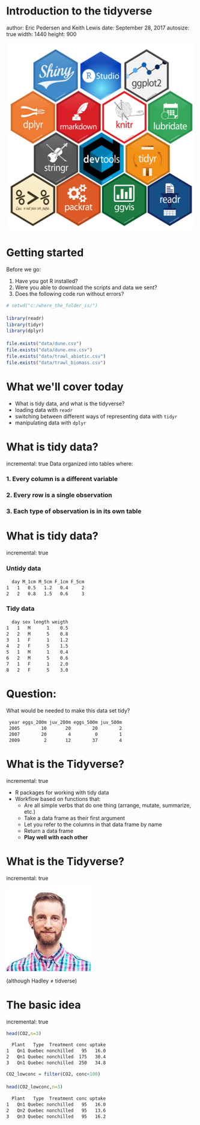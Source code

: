 Introduction  to the tidyverse
========================================================
author: Eric Pedersen and Keith Lewis
date: September 28, 2017
autosize: true
width: 1440
height: 900
<div align="center">
<img src="tidyverse_hex.jpeg" width=500 height=500>
</div>


Getting started 
========================================================

Before we go:

1. Have you got R installed? 
2. Were you able to download the scripts and data we sent?
3. Does the following code run without errors? 


```r
# setwd("c:/where_the_folder_is/")

library(readr)
library(tidyr)
library(dplyr)

file.exists("data/dune.csv")
file.exists("data/dune.env.csv")
file.exists("data/trawl_abiotic.csv")
file.exists("data/trawl_biomass.csv")
```

What we'll cover today
========================================================

- What is tidy data, and what is the tidyverse?
- loading data with `readr`
- switching between different ways of representing data with `tidyr`
- manipulating data with `dplyr`

What is tidy data? 
========================================================
incremental: true
Data organized into tables where:


### 1. Every column is a different variable

### 2. Every row is a single observation

### 3. Each type of observation is in its own table


What is tidy data? 
========================================================
incremental: true
### Untidy data

```
  day M_1cm M_5cm F_1cm F_5cm
1   1   0.5   1.2   0.4     2
2   2   0.8   1.5   0.6     3
```


### Tidy data

```
  day sex length weigth
1   1   M      1    0.5
2   2   M      5    0.8
3   1   F      1    1.2
4   2   F      5    1.5
5   1   M      1    0.4
6   2   M      5    0.6
7   1   F      1    2.0
8   2   F      5    3.0
```


Question:
==============================================

What would be needed to make this data set tidy?


```
 year eggs_200m juv_200m eggs_500m juv_500m
 2005        10       20        20        2
 2007        20        4         0        1
 2009         2       12        37        4
```


What is the Tidyverse?
========================================================
incremental: true 

* R packages for working with tidy data
* Workflow based on functions that:
  * Are all simple verbs that do one thing (arrange, mutate, summarize, etc.)
  * Take a data frame as their first argument
  * Let you refer to the columns in that data frame by name
  * Return a data frame
  * **Play well with each other**



What is the Tidyverse?
========================================================
incremental: true



![](hadley.jpg) 

(although Hadley $\ne$ tidverse)


The basic idea
========================
incremental: true


```r
head(CO2,n=3)
```

```
  Plant   Type  Treatment conc uptake
1   Qn1 Quebec nonchilled   95   16.0
2   Qn1 Quebec nonchilled  175   30.4
3   Qn1 Quebec nonchilled  250   34.8
```



```r
CO2_lowconc = filter(CO2, conc<100)

head(CO2_lowconc,n=3)
```

```
  Plant   Type  Treatment conc uptake
1   Qn1 Quebec nonchilled   95   16.0
2   Qn2 Quebec nonchilled   95   13.6
3   Qn3 Quebec nonchilled   95   16.2
```
